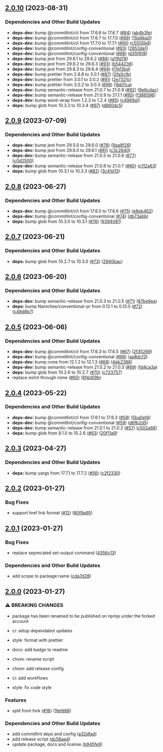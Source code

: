 ## [2.0.10](https://github.com/Th3S4mur41/purge-svg/compare/v2.0.9...v2.0.10) (2023-08-31)


### Dependencies and Other Build Updates

* **deps-dev:** bump @commitlint/cli from 17.6.6 to 17.6.7 ([#84](https://github.com/Th3S4mur41/purge-svg/issues/84)) ([ab4b3fe](https://github.com/Th3S4mur41/purge-svg/commit/ab4b3fe626e1dce8e17a82035751e9c3236cd197))
* **deps-dev:** bump @commitlint/cli from 17.6.7 to 17.7.0 ([#89](https://github.com/Th3S4mur41/purge-svg/issues/89)) ([15d4ba0](https://github.com/Th3S4mur41/purge-svg/commit/15d4ba0d8daa55273aa5632c1b64198965dab671))
* **deps-dev:** bump @commitlint/cli from 17.7.0 to 17.7.1 ([#90](https://github.com/Th3S4mur41/purge-svg/issues/90)) ([c5500b6](https://github.com/Th3S4mur41/purge-svg/commit/c5500b66518317ad1d753bdd02569f801be3fd4b))
* **deps-dev:** bump @commitlint/config-conventional ([#83](https://github.com/Th3S4mur41/purge-svg/issues/83)) ([2853de1](https://github.com/Th3S4mur41/purge-svg/commit/2853de1fdef3df3e98cca75aac105902b81e4777))
* **deps-dev:** bump @commitlint/config-conventional ([#88](https://github.com/Th3S4mur41/purge-svg/issues/88)) ([d35f818](https://github.com/Th3S4mur41/purge-svg/commit/d35f8188fb5234aafed6c905d7f19006379655e0))
* **deps-dev:** bump jest from 29.6.1 to 29.6.2 ([#86](https://github.com/Th3S4mur41/purge-svg/issues/86)) ([a11fd78](https://github.com/Th3S4mur41/purge-svg/commit/a11fd78d45bbccf8063f4ae6b4072555668bf756))
* **deps-dev:** bump jest from 29.6.2 to 29.6.3 ([#93](https://github.com/Th3S4mur41/purge-svg/issues/93)) ([b544236](https://github.com/Th3S4mur41/purge-svg/commit/b544236bd87f947960b38311d100b3023ed29337))
* **deps-dev:** bump jest from 29.6.3 to 29.6.4 ([#94](https://github.com/Th3S4mur41/purge-svg/issues/94)) ([f7ef3bd](https://github.com/Th3S4mur41/purge-svg/commit/f7ef3bd795ef19d842dfc2145564c90fb45acb92))
* **deps-dev:** bump prettier from 2.8.8 to 3.0.1 ([#87](https://github.com/Th3S4mur41/purge-svg/issues/87)) ([2fa0cfb](https://github.com/Th3S4mur41/purge-svg/commit/2fa0cfb3563fd57840681e23415f019ed30272cb))
* **deps-dev:** bump prettier from 3.0.1 to 3.0.2 ([#91](https://github.com/Th3S4mur41/purge-svg/issues/91)) ([2e7321c](https://github.com/Th3S4mur41/purge-svg/commit/2e7321c63e057423d5775f37b0a23c36659c5267))
* **deps-dev:** bump prettier from 3.0.2 to 3.0.3 ([#96](https://github.com/Th3S4mur41/purge-svg/issues/96)) ([1bb11ca](https://github.com/Th3S4mur41/purge-svg/commit/1bb11ca10d312100caab0f2af0815d494cbeed55))
* **deps-dev:** bump semantic-release from 21.0.7 to 21.0.9 ([#92](https://github.com/Th3S4mur41/purge-svg/issues/92)) ([9e6cdac](https://github.com/Th3S4mur41/purge-svg/commit/9e6cdac07588b92f69f54a0db74645842a1d5979))
* **deps-dev:** bump semantic-release from 21.0.9 to 21.1.1 ([#95](https://github.com/Th3S4mur41/purge-svg/issues/95)) ([f386596](https://github.com/Th3S4mur41/purge-svg/commit/f38659698fbd44ed8d4e3193d25f181b868a92e6))
* **deps-dev:** bump word-wrap from 1.2.3 to 1.2.4 ([#85](https://github.com/Th3S4mur41/purge-svg/issues/85)) ([c4969a1](https://github.com/Th3S4mur41/purge-svg/commit/c4969a191ea177edb5a38a7714de4867d0891a82))
* **deps:** bump glob from 10.3.3 to 10.3.4 ([#97](https://github.com/Th3S4mur41/purge-svg/issues/97)) ([d860dc5](https://github.com/Th3S4mur41/purge-svg/commit/d860dc56a664cd7a36df7309fa672f7f0461af58))

## [2.0.9](https://github.com/Th3S4mur41/purge-svg/compare/v2.0.8...v2.0.9) (2023-07-09)


### Dependencies and Other Build Updates

* **deps-dev:** bump jest from 29.5.0 to 29.6.0 ([#78](https://github.com/Th3S4mur41/purge-svg/issues/78)) ([9aa8f26](https://github.com/Th3S4mur41/purge-svg/commit/9aa8f26341a704c3ab12bfc872cea43c0bf2fede))
* **deps-dev:** bump jest from 29.6.0 to 29.6.1 ([#81](https://github.com/Th3S4mur41/purge-svg/issues/81)) ([c3c2640](https://github.com/Th3S4mur41/purge-svg/commit/c3c26403abfc9cf69b5fbb2ff2c366ff784d2bb6))
* **deps-dev:** bump semantic-release from 21.0.5 to 21.0.6 ([#77](https://github.com/Th3S4mur41/purge-svg/issues/77)) ([c0d2500](https://github.com/Th3S4mur41/purge-svg/commit/c0d25004843723cdd1d557f6bf174a24d56d227e))
* **deps-dev:** bump semantic-release from 21.0.6 to 21.0.7 ([#80](https://github.com/Th3S4mur41/purge-svg/issues/80)) ([c112a63](https://github.com/Th3S4mur41/purge-svg/commit/c112a635264c80bdaea11e544f525775c238b026))
* **deps:** bump glob from 10.3.1 to 10.3.3 ([#82](https://github.com/Th3S4mur41/purge-svg/issues/82)) ([3c41d13](https://github.com/Th3S4mur41/purge-svg/commit/3c41d13fad55f0aa3c6ea91ec24ca562d1079e3f))

## [2.0.8](https://github.com/Th3S4mur41/purge-svg/compare/v2.0.7...v2.0.8) (2023-06-27)


### Dependencies and Other Build Updates

* **deps-dev:** bump @commitlint/cli from 17.6.5 to 17.6.6 ([#75](https://github.com/Th3S4mur41/purge-svg/issues/75)) ([e8eb462](https://github.com/Th3S4mur41/purge-svg/commit/e8eb462d0a5fdc35c55e069312c828e5eed77fed))
* **deps-dev:** bump @commitlint/config-conventional ([#74](https://github.com/Th3S4mur41/purge-svg/issues/74)) ([db73abb](https://github.com/Th3S4mur41/purge-svg/commit/db73abb159613d5cd9907515695997ce885ece98))
* **deps:** bump glob from 10.3.0 to 10.3.1 ([#76](https://github.com/Th3S4mur41/purge-svg/issues/76)) ([9394081](https://github.com/Th3S4mur41/purge-svg/commit/93940818b7ce75c0b2a6db93197b18a0b3e32332))

## [2.0.7](https://github.com/Th3S4mur41/purge-svg/compare/v2.0.6...v2.0.7) (2023-06-21)


### Dependencies and Other Build Updates

* **deps:** bump glob from 10.2.7 to 10.3.0 ([#73](https://github.com/Th3S4mur41/purge-svg/issues/73)) ([2940bac](https://github.com/Th3S4mur41/purge-svg/commit/2940bac12e0f6c5248183682d901cba9e6098054))

## [2.0.6](https://github.com/Th3S4mur41/purge-svg/compare/v2.0.5...v2.0.6) (2023-06-20)


### Dependencies and Other Build Updates

* **deps-dev:** bump semantic-release from 21.0.3 to 21.0.5 ([#71](https://github.com/Th3S4mur41/purge-svg/issues/71)) ([87be9ea](https://github.com/Th3S4mur41/purge-svg/commit/87be9eacb6eec772aff0cb8835abd09330002daa))
* **deps:** bump Namchee/conventional-pr from 0.12.1 to 0.13.0 ([#72](https://github.com/Th3S4mur41/purge-svg/issues/72)) ([c48d8b7](https://github.com/Th3S4mur41/purge-svg/commit/c48d8b79cb4191eb88f9d0cb03be37b5686d64d1))

## [2.0.5](https://github.com/Th3S4mur41/purge-svg/compare/v2.0.4...v2.0.5) (2023-06-06)


### Dependencies and Other Build Updates

* **deps-dev:** bump @commitlint/cli from 17.6.3 to 17.6.5 ([#67](https://github.com/Th3S4mur41/purge-svg/issues/67)) ([2f35269](https://github.com/Th3S4mur41/purge-svg/commit/2f352690c7a37db344d7415ad9550f872d53a346))
* **deps-dev:** bump @commitlint/config-conventional ([#66](https://github.com/Th3S4mur41/purge-svg/issues/66)) ([aa8dcf3](https://github.com/Th3S4mur41/purge-svg/commit/aa8dcf39ccab1f29e856da2d088e95e20ba49b19))
* **deps-dev:** bump rome from 12.1.2 to 12.1.3 ([#68](https://github.com/Th3S4mur41/purge-svg/issues/68)) ([4eb2398](https://github.com/Th3S4mur41/purge-svg/commit/4eb23986ec977341e72fd731df3c8748a1da47bc))
* **deps-dev:** bump semantic-release from 21.0.2 to 21.0.3 ([#69](https://github.com/Th3S4mur41/purge-svg/issues/69)) ([fd4ca3a](https://github.com/Th3S4mur41/purge-svg/commit/fd4ca3a32f086cfc512fea2a0bee2831938b280a))
* **deps:** bump glob from 10.2.6 to 10.2.7 ([#70](https://github.com/Th3S4mur41/purge-svg/issues/70)) ([c723757](https://github.com/Th3S4mur41/purge-svg/commit/c72375785d0383f94e78df57ac2a2e4cdd83377a))
* replace eslint through rome ([#65](https://github.com/Th3S4mur41/purge-svg/issues/65)) ([6f4d09b](https://github.com/Th3S4mur41/purge-svg/commit/6f4d09b5ecc7479ecd7eca914ba332a71ab6184d))

## [2.0.4](https://github.com/Th3S4mur41/purge-svg/compare/v2.0.3...v2.0.4) (2023-05-22)


### Dependencies and Other Build Updates

* **deps-dev:** bump @commitlint/cli from 17.6.1 to 17.6.3 ([#58](https://github.com/Th3S4mur41/purge-svg/issues/58)) ([5ba0ef4](https://github.com/Th3S4mur41/purge-svg/commit/5ba0ef4750efd8f893dac81b8ff90fa591d79320))
* **deps-dev:** bump @commitlint/config-conventional ([#59](https://github.com/Th3S4mur41/purge-svg/issues/59)) ([d6fb2d5](https://github.com/Th3S4mur41/purge-svg/commit/d6fb2d52c8dd4c660723e665e056a070a5fd466c))
* **deps-dev:** bump semantic-release from 21.0.1 to 21.0.2 ([#57](https://github.com/Th3S4mur41/purge-svg/issues/57)) ([c502a66](https://github.com/Th3S4mur41/purge-svg/commit/c502a66c75afdd498f931a5d498c0b5d5cec050f))
* **deps:** bump glob from 8.1.0 to 10.2.6 ([#63](https://github.com/Th3S4mur41/purge-svg/issues/63)) ([20f11a9](https://github.com/Th3S4mur41/purge-svg/commit/20f11a9bd073d8734ab03ec13f51d931b9c82c0f))

## [2.0.3](https://github.com/Th3S4mur41/purge-svg/compare/v2.0.2...v2.0.3) (2023-04-27)


### Dependencies and Other Build Updates

* **deps:** bump yargs from 17.7.1 to 17.7.2 ([#56](https://github.com/Th3S4mur41/purge-svg/issues/56)) ([c2f2330](https://github.com/Th3S4mur41/purge-svg/commit/c2f233055210a30c97f66d4c4846240fc87a90d7))

## [2.0.2](https://github.com/Th3S4mur41/purge-svg/compare/v2.0.1...v2.0.2) (2023-01-27)


### Bug Fixes

* support href link format ([#12](https://github.com/Th3S4mur41/purge-svg/issues/12)) ([80f9a95](https://github.com/Th3S4mur41/purge-svg/commit/80f9a95a589fa0b7af0f8033ac3cde9c40393a58))

## [2.0.1](https://github.com/Th3S4mur41/purge-svg/compare/v2.0.0...v2.0.1) (2023-01-27)


### Bug Fixes

* replace seprecated set-output command ([4356c13](https://github.com/Th3S4mur41/purge-svg/commit/4356c13a4c1ceb92169543be918bdad4f912bfc2))


### Dependencies and Other Build Updates

* add scope to package name ([cda7d28](https://github.com/Th3S4mur41/purge-svg/commit/cda7d28450c4c320aa396a2b3462b1f3c667d04a))

## [2.0.0](https://github.com/Th3S4mur41/purge-svg/compare/v1.1.0...v2.0.0) (2023-01-27)


### ⚠ BREAKING CHANGES

* package has been renamed to be published on npmjs under the forked account

* ci: setup dependabot updates

* style: format with prettier

* docs: add badge to readme

* chore: rename script

* chore: add release config

* ci: add workflows

* style: fix code style

### Features

* split from fork ([#16](https://github.com/Th3S4mur41/purge-svg/issues/16)) ([1fefd88](https://github.com/Th3S4mur41/purge-svg/commit/1fefd88c015bae66ead47931ffcba4ccdbfea4e5))


### Dependencies and Other Build Updates

* add commitlint deps and config ([a32dfad](https://github.com/Th3S4mur41/purge-svg/commit/a32dfad76f639e780c099a313a824814353d2b00))
* add release script ([dc56ae4](https://github.com/Th3S4mur41/purge-svg/commit/dc56ae415320a6d408915061588ada7f9c119ef4))
* update package, docs and license ([b945fe9](https://github.com/Th3S4mur41/purge-svg/commit/b945fe91ed619992d355623a5acb470507946403))
